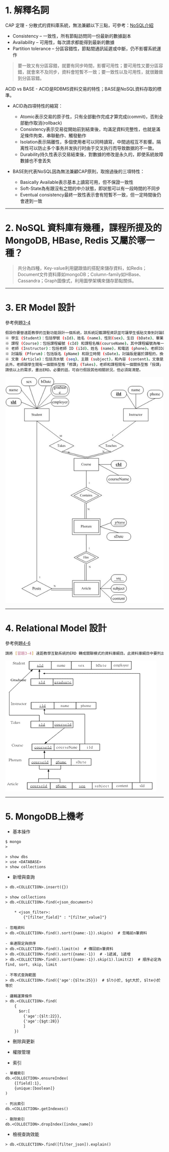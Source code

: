 # 1. 解釋名詞
CAP 定理 - 分散式的資料庫系統，無法兼顧以下三點，可參考：[NoSQL介紹](http://garyliutw.blogspot.com/2014/05/mongodb-nosql.html)

* Consistency – 一致性，所有節點訪問同一份最新的數據副本
* Availability – 可用性，每次請求都能得到最新的數據
* Partition tolerance – 分區容錯性，節點間通訊延遲或中斷，仍不影響系統運作

>要一致又有分區容錯，就要有同步時間，影響可用性；要可用性又要分區容錯，就會來不及同步，資料會短暫不一致；要一致性以及可用性，就很難做到分區容錯。

ACID vs BASE - ACID是RDBMS資料交易的特性；BASE是NoSQL資料存取的標準。
* ACID為四項特性的縮寫：
    * Atomic表示交易的原子性，只有全部動作完成才算完成(commit)，否則全部動作取消(rollback)
    * Consistency表示交易從開始前到結束後，均滿足資料完整性，也就是滿足條件拘束、串聯動作、觸發動作
    * Isolation表示隔離性，多個使用者可以同時讀寫，中間過程互不影響。隔离性可以防止多个事务并发执行时由于交叉执行而导致数据的不一致。
    * Durability持久性表示交易結束後，對數據的修改是永久的，即使系統故障數據也不會丟失

* BASE則代表NoSQL因為無法兼顧CAP原則，取捨過後的三項特性：
    * Basically Available表示基本上讀寫可用，但不保證一致性
    * Soft-State為有跟沒有之間的中介狀態，即狀態可以有一段時間的不同步
    * Eventual consistency最終一致性表示會有短暫不一致，但一定時間後仍會達到一致
***
# 2. NoSQL 資料庫有幾種，課程所提及的 MongoDB, HBase, Redis 又屬於哪一種？
>共分為四種，Key-value利用鍵跟值的搭配來儲存資料，如Redis；Document文件資料庫如mongoDB；Column-family如HBase、Cassandra；Graph圖像式，利用圖學架構來儲存節點關係。
***

# 3. ER Model 設計
參考例題[3-4](https://0rz.tw/iDQj5)
```sh
假設你要替遠距教學的互動功能設計一個系統，該系統記載課程資訊並可讓學生張貼文章到討論版。具體說來，該系統的資料需求如下：
※ 學生 (Student)：包括學號 (sId)、姓名 (name)、性別(sex)、生日 (bDate)、畢業學校 (graduate)、和公司 (employer)。其中畢業學校可能有多個。學號為唯一。
※ 課程 (Course)：包括課程編號 (cId) 和課程名稱(courseName)。其中課程編號為唯一。
※ 老師 (Instructor)：包括老師 ID (iId)、姓名 (name)，和電話 (phone)。老師ID為唯一。
※ 討論版 (Pforum)：包括版名 (pName) 和設立時間 (sDate)。討論版是屬於課程的，換句話說，某一課程的各討論版之版名必定不同。
※ 文章 (Article)：包括流水號 (seq)、主題 (subject)，和內容 (content)。文章是屬於討論版的，換句話說，某一討論版的各文章之流水號必定不同。
此外，老師跟學生間有一個關係型態「修課」(Takes)，老師和課程間有一個關係型態「授課」(Teaches)，學生和文章間有一個關係型態「貼」 (Posts)。請注意我們只需描述現時的資料，不需描述歷史的資料，所以一門課只有一位老師教。
請依以上的需求，畫出ERD。必要的話，可自行假設其他相關狀況，但必須寫清楚。
```
![3-4](https://raw.githubusercontent.com/Walilei/Data-Modeling/master/3-4.jpg)
***

# 4. Relational Model 設計
參考例題[4-6](https://0rz.tw/ldeQb)
```sh
請將 [習題3-4] 遠距教學互動系統的ERD 轉成關聯模式的資料庫綱目。此資料庫綱目中要列出每一關聯綱目的屬性名稱、主鍵及外部鍵。 (主鍵以底線表示，外部鍵可用箭頭表示所對應的主鍵。)
```
![4-6](https://raw.githubusercontent.com/Walilei/Data-Modeling/master/4-6.gif)
***

# 5. MongoDB上機考
* 基本操作

```
$ mongo
>

> show dbs
> use <DATABASE>
> show collections
```

* 新增與查詢

```
> db.<COLLECTION>.insert({})

> show collections
> db.<COLLECTION>.find(<json_document>)
    
    * <json_filter>:
        {"[filter_field]" : "[filter_value]"}

- 忽略資料
> db.<COLLECTION>.find().sort({name:-1}).skip(n)  # 忽略前n筆資料

- 串連限定與排序
> db.<COLLECTION>.find().limit(n)  # 傳回前n筆資料
> db.<COLLECTION>.find().sort({name:-1})  # -1遞減, 1遞增
> db.<COLLECTION>.find().sort({name:-1}).skip(1).limit(2)  # 順序必定為find, sort, skip, limit

- 不等式查詢範圍
> db.<COLLECTION>.find({'age':{$lte:25}})  # $lt小於, $gt大於, $lte小於等於

- 邏輯運算條件
> db.<COLLECTION>.find(
    {
      $or:[
        {'age':{$lt:22}},
        {'age':{$gt:28}}
        ]
    })

```

* 刪除與更新
* 權限管理

* 索引

```
- 單欄索引
db.<COLLECTION>.ensureIndex(
    {[field]:1},
    {unique:[boolean]}
)

- 列出索引
db.<COLLECTION>.getIndexes()

- 刪除索引
db.<COLLECTION>.dropIndex([index_name])

```

* 檢視查詢效能

```
> db.<COLLECTION>.find([filter_json]).explain()
```
